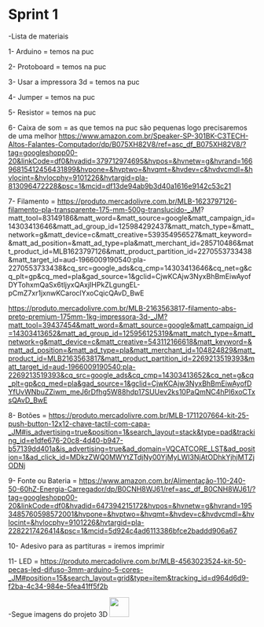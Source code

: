 # Sprint 1

-Lista de materiais 

1- Arduino = temos na puc

2- Protoboard = temos na puc

3- Usar a impressora 3d = temos na puc

4- Jumper = temos na puc

5- Resistor = temos na puc

6- Caixa de som = as que temos na puc são pequenas logo precisaremos de uma melhor https://www.amazon.com.br/Speaker-SP-301BK-C3TECH-Altos-Falantes-Computador/dp/B075XH82V8/ref=asc_df_B075XH82V8/?tag=googleshopp00-20&linkCode=df0&hvadid=379712974695&hvpos=&hvnetw=g&hvrand=16696815412456431899&hvpone=&hvptwo=&hvqmt=&hvdev=c&hvdvcmdl=&hvlocint=&hvlocphy=9101226&hvtargid=pla-813096472228&psc=1&mcid=df13de94ab9b3d40a1616e9142c53c21

7- Filamento = https://produto.mercadolivre.com.br/MLB-1623797126-filamento-pla-transparente-175-mm-500g-translucido-_JM?
matt_tool=83149186&matt_word=&matt_source=google&matt_campaign_id=14303413646&matt_ad_group_id=125984292437&matt_match_type=&matt_network=g&matt_device=c&matt_creative=539354956527&matt_keyword=&matt_ad_position=&matt_ad_type=pla&matt_merchant_id=285710486&matt_product_id=MLB1623797126&matt_product_partition_id=2270553733438&matt_target_id=aud-1966009190540:pla-2270553733438&cq_src=google_ads&cq_cmp=14303413646&cq_net=g&cq_plt=gp&cq_med=pla&gad_source=1&gclid=CjwKCAjw3NyxBhBmEiwAyofDYTohxmQaSx6tljyxQAxjIHPkZLgungEL-pCmZ7xr1jxnwKCaroclYxoCqicQAvD_BwE

https://produto.mercadolivre.com.br/MLB-2163563817-filamento-abs-preto-premium-175mm-1kg-impressora-3d-_JM?matt_tool=39437454&matt_word=&matt_source=google&matt_campaign_id=14303413652&matt_ad_group_id=125956125319&matt_match_type=&matt_network=g&matt_device=c&matt_creative=543112166618&matt_keyword=&matt_ad_position=&matt_ad_type=pla&matt_merchant_id=104824829&matt_product_id=MLB2163563817&matt_product_partition_id=2269213519393&matt_target_id=aud-1966009190540:pla-2269213519393&cq_src=google_ads&cq_cmp=14303413652&cq_net=g&cq_plt=gp&cq_med=pla&gad_source=1&gclid=CjwKCAjw3NyxBhBmEiwAyofDYfUvWNbuZZiwm_meJ6rDfhg5W88hdp17SUUev2ks10PaQmNC4hPl6xoCTxsQAvD_BwE

8- Botões = https://produto.mercadolivre.com.br/MLB-1711207664-kit-25-push-button-12x12-chave-tactil-com-capa-_JM#is_advertising=true&position=1&search_layout=stack&type=pad&tracking_id=e1dfe676-20c8-4d40-b947-b57139dd401a&is_advertising=true&ad_domain=VQCATCORE_LST&ad_position=1&ad_click_id=MDkzZWQ0MWYtZTdjNy00YjMyLWI3NjAtODhkYjhjMTZjODNj

9- Fonte ou Bateria  = https://www.amazon.com.br/Alimentação-110-240-50-60hZ-Energia-Carregador/dp/B0CNH8WJ61/ref=asc_df_B0CNH8WJ61/?tag=googleshopp00-20&linkCode=df0&hvadid=647394215172&hvpos=&hvnetw=g&hvrand=1953485760598572001&hvpone=&hvptwo=&hvqmt=&hvdev=c&hvdvcmdl=&hvlocint=&hvlocphy=9101226&hvtargid=pla-2282217426414&psc=1&mcid=5d924c4ad6113386bfce2baddd906a67

10- Adesivo para as partituras = iremos imprimir

11- LED = https://produto.mercadolivre.com.br/MLB-4563023524-kit-50-pecas-led-difuso-3mm-arduino-5-cores-_JM#position=15&search_layout=grid&type=item&tracking_id=d964d6d9-f2ba-4c34-984e-5fea41ff5f2b

-Segue imagens do projeto 3D
<img src="IMG-20240503-WA0022.jpg" width = "40px">

